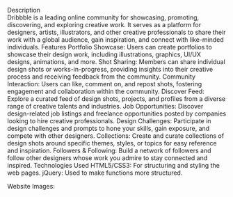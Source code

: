 Description<br>
Dribbble is a leading online community for showcasing, promoting, discovering, and exploring creative work. It serves as a platform for designers, artists, illustrators, and other creative professionals to share their work with a global audience, gain inspiration, and connect with like-minded individuals.
Features
Portfolio Showcase: Users can create portfolios to showcase their design work, including illustrations, graphics, UI/UX designs, animations, and more.
Shot Sharing: Members can share individual design shots or works-in-progress, providing insights into their creative process and receiving feedback from the community.
Community Interaction: Users can like, comment on, and repost shots, fostering engagement and collaboration within the community.
Discover Feed: Explore a curated feed of design shots, projects, and profiles from a diverse range of creative talents and industries.
Job Opportunities: Discover design-related job listings and freelance opportunities posted by companies looking to hire creative professionals.
Design Challenges: Participate in design challenges and prompts to hone your skills, gain exposure, and compete with other designers.
Collections: Create and curate collections of design shots around specific themes, styles, or topics for easy reference and inspiration.
Followers & Following: Build a network of followers and follow other designers whose work you admire to stay connected and inspired.
Technologies Used
HTML5/CSS3: For structuring and styling the web pages.
jQuery: Used to make functions more structured.

Website Images:

